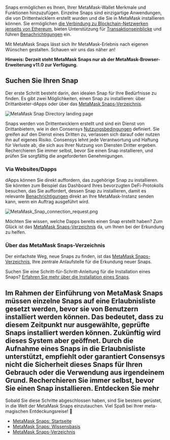 Snaps ermöglichen es Ihnen, Ihrer MetaMask-Wallet Merkmale und Funktionen hinzuzufügen. Einzelne Snaps sind einzigartige Anwendungen, die von Drittentwicklern erstellt wurden und die Sie in MetaMask installieren können. Sie ermöglichen [die Verbindung zu Blockchain-Netzwerken jenseits von Ethereum](https://support.metamask.io/hc/en-us/articles/18376977618843), bieten Unterstützung für [Transaktionseinblicke](https://support.metamask.io/hc/en-us/articles/18377011111579) und führen [Benachrichtigungen](https://support.metamask.io/hc/en-us/articles/18376956006171) ein.


Mit MetaMask Snaps lässt sich Ihr MetaMask-Erlebnis nach eigenen Wünschen gestalten. Schauen wir uns das näher an!


**Hinweis: Derzeit steht MetaMask Snaps nur ab der MetaMask-Browser-Erweiterung v11.0 zur Verfügung.**


Suchen Sie Ihren Snap
---------------------


Der erste Schritt besteht darin, den idealen Snap für Ihre Bedürfnisse zu finden. Es gibt zwei Möglichkeiten, einen Snap zu installieren: über Drittanbieter-dApps oder über das [MetaMask Snaps-Verzeichnis](https://snaps.metamask.io/?utm_source=metamaskSupport&utm_medium=knowledge-base&utm_campaign=2023_Sep_snaps-launch_content_gettingStarted).


![MetaMask Snap Directory landing page](https://support.metamask.io/hc/article_attachments/18704462148251)



Snaps werden von Drittentwicklern erstellt und sind ein Dienst von Drittanbietern, wie in den Consensys [Nutzungsbedingungen](https://consensys.io/terms-of-use/) definiert. Sie greifen auf den Dienst eines Dritten zu, verlassen sich darauf oder nutzen ihn auf eigenes Risiko. Consensys lehnt jede Verantwortung und Haftung für Verluste ab, die sich aus Ihrer Nutzung von Diensten Dritter ergeben. Recherchieren Sie immer selbst, bevor Sie einen Snap installieren, und prüfen Sie sorgfältig die angeforderten Genehmigungen.



### Via Websites/Dapps


dApps können Sie direkt auffordern, das zugehörige Snap zu installieren. Sie könnten zum Beispiel das Dashboard Ihres bevorzugten DeFi-Protokolls besuchen, das Sie auffordert, dessen Snap zu installieren, damit es relevante [Benachrichtigungen](https://support.metamask.io/hc/en-us/articles/18376956006171) direkt an Ihre MetaMask-Instanz senden kann, wenn ein Auftrag ausgeführt wird.


![MetaMask_Snap_connection_request.png](https://support.metamask.io/hc/article_attachments/18408299342747)


Möchten Sie wissen, welche Dapps bereits einen Snap erstellt haben? Zum Glück ist das [MetaMask Snaps-Verzeichnis](https://snaps.metamask.io/?utm_source=metamaskSupport&utm_medium=knowledge-base&utm_campaign=2023_Sep_snaps-launch_content_gettingStarted) da, um Ihnen bei der Erkundung zu helfen.


### Über das MetaMask Snaps-Verzeichnis


Der einfachste Weg, neue Snaps zu finden, ist das [MetaMask Snaps-Verzeichnis](https://snaps.metamask.io/?utm_source=metamaskSupport&utm_medium=knowledge-base&utm_campaign=2023_Sep_snaps-launch_content_gettingStarted), Ihre zentrale Anlaufstelle für die Erkundung neuer Snaps.


Suchen Sie eine Schritt-für-Schritt-Anleitung für die Installation eines Snaps? [Erfahren Sie mehr über die Installation eines Snaps](https://support.metamask.io/hc/en-us/articles/18377109938459).


Im Rahmen der Einführung von MetaMask Snaps müssen einzelne Snaps auf eine Erlaubnisliste gesetzt werden, bevor sie von Benutzern installiert werden können. Das bedeutet, dass zu diesem Zeitpunkt nur ausgewählte, geprüfte Snaps installiert werden können. Zukünftig wird dieses System aber geöffnet. Durch die Aufnahme eines Snaps in die Erlaubnisliste unterstützt, empfiehlt oder garantiert Consensys nicht die Sicherheit dieses Snaps für Ihren Gebrauch oder die Verwendung aus irgendeinem Grund. Recherchieren Sie immer selbst, bevor Sie einen Snap installieren.
Entdecken Sie mehr
------------------


Sobald Sie diese Schritte abgeschlossen haben, sind Sie bestens gerüstet, in die Welt der MetaMask Snaps einzutauchen. Viel Spaß bei Ihrer meta-magischen Entdeckungsreise! 🚀


* [MetaMask Snaps: Startseite](http://metamask.io/snaps?utm_source=metamaskSupport&utm_medium=knowledge-base&utm_campaign=2023_Sep_snaps-launch_content_gettingStarted)
* [MetaMask Snaps: Wissensbasis](https://support.metamask.io/hc/en-us/sections/18157513444635-MetaMask-Snaps)
* [MetaMask Snaps-Verzeichnis](https://snaps.metamask.io/?utm_source=metamaskSupport&utm_medium=knowledge-base&utm_campaign=2023_Sep_snaps-launch_content_gettingStarted)
